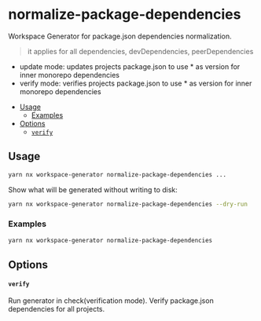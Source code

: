 # normalize-package-dependencies

Workspace Generator for package.json dependencies normalization.

> it applies for all dependencies, devDependencies, peerDependencies

- update mode: updates projects package.json to use \* as version for inner monorepo dependencies
- verify mode: verifies projects package.json to use \* as version for inner monorepo dependencies

<!-- toc -->

- [Usage](#usage)
  - [Examples](#examples)
- [Options](#options)
  - [`verify`](#verify)

<!-- tocstop -->

## Usage

```sh
yarn nx workspace-generator normalize-package-dependencies ...
```

Show what will be generated without writing to disk:

```sh
yarn nx workspace-generator normalize-package-dependencies --dry-run
```

### Examples

```sh
yarn nx workspace-generator normalize-package-dependencies
```

## Options

#### `verify`

Run generator in check(verification mode). Verify package.json dependencies for all projects.
